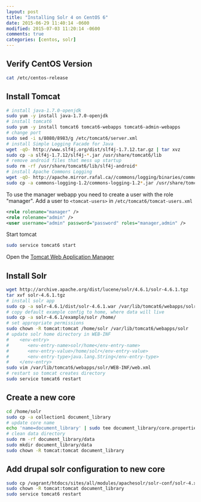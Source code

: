```yaml
---
layout: post
title: "Installing Solr 4 on CentOS 6"
date: 2015-06-29 11:40:14 -0600
modified: 2015-07-03 11:20:14 -0600
comments: true
categories: [centos, solr]
---
```


## Verify CentOS Version
```bash
cat /etc/centos-release
```

## Install Tomcat
```bash
# install java-1.7.0-openjdk
sudo yum -y install java-1.7.0-openjdk
# install tomcat6
sudo yum -y install tomcat6 tomcat6-webapps tomcat6-admin-webapps
# change port
sudo sed -i s/8080/8983/g /etc/tomcat6/server.xml
# install Simple Logging Facade for Java
wget -qO- http://www.slf4j.org/dist/slf4j-1.7.12.tar.gz | tar xvz
sudo cp -a slf4j-1.7.12/slf4j-*.jar /usr/share/tomcat6/lib
# remove android files that mess up startup
sudo rm -rf /usr/share/tomcat6/lib/slf4j-android*
# install Apache Commons Logging
wget -qO- http://apache.mirror.rafal.ca//commons/logging/binaries/commons-logging-1.2-bin.tar.gz | tar xvz
sudo cp -a commons-logging-1.2/commons-logging-1.2*.jar /usr/share/tomcat6/lib
```

To use the manager webapp you need to create a user with the role "manager".  Add a user to `<tomcat-users>` in `/etc/tomcat6/tomcat-users.xml`

```xml
<role rolename="manager" />
<role rolename="admin" />
<user username="admin" password="password" roles="manager,admin" />
```

Start tomcat

```bash
sudo service tomcat6 start
```

Open the [Tomcat Web Application Manager](http://admin:password@localhost:8983/manager/html)

## Install Solr
```bash
wget http://archive.apache.org/dist/lucene/solr/4.6.1/solr-4.6.1.tgz
tar xvf solr-4.6.1.tgz
# install solr app
sudo cp -a solr-4.6.1/dist/solr-4.6.1.war /var/lib/tomcat6/webapps/solr.war
# copy default example config to home, where data will live
sudo cp -a solr-4.6.1/example/solr /home/
# set appropriate permissions
sudo chown -R tomcat:tomcat /home/solr /var/lib/tomcat6/webapps/solr
# update solr home directory in WEB-INF
#    <env-entry>
#       <env-entry-name>solr/home</env-entry-name>
#       <env-entry-value>/home/solr</env-entry-value>
#       <env-entry-type>java.lang.String</env-entry-type>
#    </env-entry>
sudo vim /var/lib/tomcat6/webapps/solr/WEB-INF/web.xml
# restart so tomcat creates directory
sudo service tomcat6 restart
```

## Create a new core
```bash
cd /home/solr
sudo cp -a collection1 document_library
# update core name
echo 'name=document_library' | sudo tee document_library/core.properties
# clean data directory
sudo rm -rf document_library/data
sudo mkdir document_library/data
sudo chown -R tomcat:tomcat document_library
```

## Add drupal solr configuration to new core
```bash
sudo cp /vagrant/htdocs/sites/all/modules/apachesolr/solr-conf/solr-4.x/* /home/solr/document_library/conf/
sudo chown -R tomcat:tomcat document_library
sudo service tomcat6 restart
```

